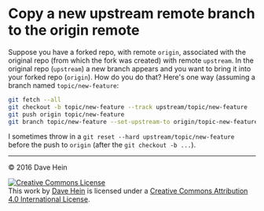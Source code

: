 # Copy a new upstream remote branch to the origin remote

Suppose you have a forked repo, with remote `origin`, associated with the original repo (from which the fork was created) with remote `upstream`. In the original repo (`upstream`) a new branch appears and you want to bring it into your forked repo (`origin`). How do you do that? Here's one way (assuming a branch named `topic/new-feature`:

```bash
git fetch --all
git checkout -b topic/new-feature --track upstream/topic/new-feature
git push origin topic/new-feature
git branch topic/new-feature --set-upstream-to origin/topic-new-feature
```

I sometimes throw in a `git reset --hard upstream/topic/new-feature` before the push to `origin` (after the `git checkout -b ...`).

---

&copy; 2016 Dave Hein

<a rel="license" href="http://creativecommons.org/licenses/by/4.0/"><img alt="Creative Commons License" style="border-width:0" src="https://i.creativecommons.org/l/by/4.0/88x31.png" /></a><br />This <span xmlns:dct="http://purl.org/dc/terms/" href="http://purl.org/dc/dcmitype/Text" rel="dct:type">work</span> by <a xmlns:cc="http://creativecommons.org/ns#" href="https://github.com/JeNeSuisPasDave/til" property="cc:attributionName" rel="cc:attributionURL">Dave Hein</a> is licensed under a <a rel="license" href="http://creativecommons.org/licenses/by/4.0/">Creative Commons Attribution 4.0 International License</a>.

